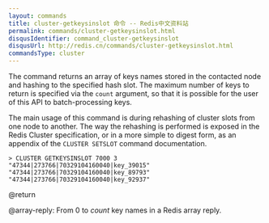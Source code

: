 ```yaml
---
layout: commands
title: cluster-getkeysinslot 命令 -- Redis中文资料站
permalink: commands/cluster-getkeysinslot.html
disqusIdentifier: command_cluster-getkeysinslot
disqusUrl: http://redis.cn/commands/cluster-getkeysinslot.html
commandsType: cluster
---
```


The command returns an array of keys names stored in the contacted node and
hashing to the specified hash slot. The maximum number of keys to return
is specified via the `count` argument, so that it is possible for the user
of this API to batch-processing keys.

The main usage of this command is during rehashing of cluster slots from one
node to another. The way the rehashing is performed is exposed in the Redis
Cluster specification, or in a more simple to digest form, as an appendix
of the `CLUSTER SETSLOT` command documentation.

```
> CLUSTER GETKEYSINSLOT 7000 3
"47344|273766|70329104160040|key_39015"
"47344|273766|70329104160040|key_89793"
"47344|273766|70329104160040|key_92937"
```

@return

@array-reply: From 0 to *count* key names in a Redis array reply.
